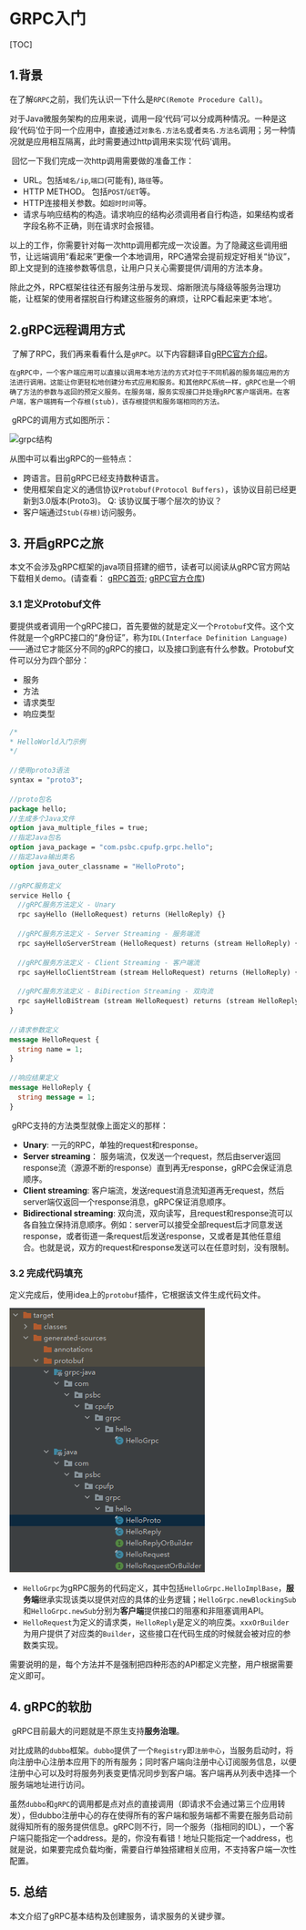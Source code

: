 # GRPC入门

[TOC]

## 1.背景

​    在了解`GRPC`之前，我们先认识一下什么是`RPC(Remote Procedure Call)`。

​    对于Java微服务架构的应用来说，调用一段‘代码’可以分成两种情况。一种是这段‘代码’位于同一个应用中，直接通过`对象名.方法名`或者`类名.方法名`调用；另一种情况就是应用相互隔离，此时需要通过http调用来实现‘代码’调用。

​    回忆一下我们完成一次http调用需要做的准备工作：

- URL。包括`域名/ip`,`端口`(可能有), `路径`等。
- HTTP METHOD。 包括`POST`/`GET`等。
- HTTP连接相关参数。如`超时时间`等。
- 请求与响应结构的构造。请求响应的结构必须调用者自行构造，如果结构或者字段名称不正确，则在请求时会报错。

​    以上的工作，你需要针对每一次http调用都完成一次设置。为了隐藏这些调用细节，让远端调用“看起来”更像一个本地调用，RPC通常会提前规定好相关“协议”，即上文提到的连接参数等信息，让用户只关心需要提供/调用的方法本身。

​	除此之外，RPC框架往往还有服务注册与发现、熔断限流与降级等服务治理功能，让框架的使用者摆脱自行构建这些服务的麻烦，让RPC看起来更‘本地’。

## 2.gRPC远程调用方式

​    了解了RPC，我们再来看看什么是`gRPC`。以下内容翻译自[gRPC官方介绍](https://grpc.io/docs/what-is-grpc/introduction/)。
```
在gRPC中，一个客户端应用可以直接以调用本地方法的方式对位于不同机器的服务端应用的方法进行调用。这能让你更轻松地创建分布式应用和服务。和其他RPC系统一样，gRPC也是一个明确了方法的参数与返回的预定义服务。在服务端，服务实现接口并处理gRPC客户端调用。在客户端，客户端拥有一个存根(stub)，该存根提供和服务端相同的方法。
```

​    gRPC的调用方式如图所示：

![grpc结构](E:\coding\knowledge-repo\knowledge-repo-java\attachement\[grpc]struct.png)

从图中可以看出gRPC的一些特点：

- 跨语言。目前gRPC已经支持数种语言。
- 使用框架自定义的通信协议`Protobuf(Protocol Buffers)`，该协议目前已经更新到3.0版本(Proto3)。 Q: 该协议属于哪个层次的协议？
- 客户端通过`Stub(存根)`访问服务。

## 3. 开启gRPC之旅

​    本文不会涉及gRPC框架的java项目搭建的细节，读者可以阅读从gRPC官方网站下载相关demo。(请查看： [gRPC首页](https://grpc.io/docs/what-is-grpc/); [gRPC官方仓库](https://github.com/grpc/grpc-java))

### 3.1 定义Protobuf文件

​    要提供或者调用一个gRPC接口，首先要做的就是定义一个`Protobuf`文件。这个文件就是一个gRPC接口的“身份证”，称为`IDL(Interface Definition Language)`——通过它才能区分不同的gRPC的接口，以及接口到底有什么参数。Protobuf文件可以分为四个部分：

- 服务
- 方法
- 请求类型
- 响应类型

```protobuf
/*
* HelloWorld入门示例
*/

//使用proto3语法
syntax = "proto3";

//proto包名
package hello;
//生成多个Java文件
option java_multiple_files = true;
//指定Java包名
option java_package = "com.psbc.cpufp.grpc.hello";
//指定Java输出类名
option java_outer_classname = "HelloProto";

//gRPC服务定义
service Hello {
  //gRPC服务方法定义 - Unary
  rpc sayHello (HelloRequest) returns (HelloReply) {}

  //gRPC服务方法定义 - Server Streaming - 服务端流
  rpc sayHelloServerStream (HelloRequest) returns (stream HelloReply) {}

  //gRPC服务方法定义 - Client Streaming - 客户端流
  rpc sayHelloClientStream (stream HelloRequest) returns (HelloReply) {}

  //gRPC服务方法定义 - BiDirection Streaming - 双向流
  rpc sayHelloBiStream (stream HelloRequest) returns (stream HelloReply) {}
}

//请求参数定义
message HelloRequest {
  string name = 1;
}

//响应结果定义
message HelloReply {
  string message = 1;
}
```

​    gRPC支持的方法类型就像上面定义的那样：

- **Unary**: 一元的RPC，单独的request和response。
- **Server streaming**： 服务端流，仅发送一个request，然后由server返回response流（源源不断的response）直到再无response，gRPC会保证消息顺序。
- **Client streaming**: 客户端流，发送request消息流知道再无request，然后server端仅返回一个response消息，gRPC保证消息顺序。
- **Bidirectional streaming**: 双向流，双向读写，且request和response流可以各自独立保持消息顺序。例如：server可以接受全部request后才同意发送response，或者街道一条request后发送response，又或者是其他任意组合。也就是说，双方的request和response发送可以在任意时刻，没有限制。

### 3.2 完成代码填充

​    定义完成后，使用idea上的`protobuf`插件，它根据该文件生成代码文件。

![proto](./attachement/[grpc]proto.png)

- `HelloGrpc`为gRPC服务的代码定义，其中包括`HelloGrpc.HelloImplBase`，**服务端**继承实现该类以提供对应的具体的业务逻辑；`HelloGrpc.newBlockingSub`和`HelloGrpc.newSub`分别为**客户端**提供接口的阻塞和非阻塞调用API。
- `HelloRequest`为定义的请求类，`HelloReply`是定义的响应类。`xxxOrBuilder`为用户提供了对应类的`Builder`，这些接口在代码生成的时候就会被对应的参数类实现。

​    需要说明的是，每个方法并不是强制把四种形态的API都定义完整，用户根据需要定义即可。

## 4. gRPC的软肋

​    gRPC目前最大的问题就是不原生支持**服务治理**。

​    对比成熟的`dubbo`框架。`dubbo`提供了一个`Registry`即`注册中心`，当服务启动时，将向注册中心注册本应用下的所有服务；同时客户端向注册中心订阅服务信息，以便注册中心可以及时将服务列表变更情况同步到客户端。客户端再从列表中选择一个服务端地址进行访问。

​    虽然`dubbo`和`gRPC`的调用都是点对点的直接调用（即请求不会通过第三个应用转发），但dubbo注册中心的存在使得所有的客户端和服务端都不需要在服务启动前就得知所有的服务提供信息。gRPC则不行，同一个服务（指相同的IDL），一个客户端只能指定一个address。是的，你没有看错！地址只能指定一个address，也就是说，如果要完成负载均衡，需要自行单独搭建相关应用，不支持客户端一次性配置。

## 5. 总结

   本文介绍了gRPC基本结构及创建服务，请求服务的关键步骤。